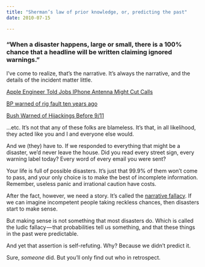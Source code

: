 ```yaml
---
title: "Sherman’s law of prior knowledge, or, predicting the past"
date: 2010-07-15

---
```


### “When a disaster happens, large or small, there is a 100% chance that a headline will be written claiming ignored warnings.”

I’ve come to realize, that’s the narrative. It’s always the narrative, and the details of the incident matter little.

[Apple Engineer Told Jobs IPhone Antenna Might Cut Calls](http://www.bloomberg.com/news/2010-07-15/apple-engineer-said-to-have-told-jobs-last-year-about-iphone-antenna-flaw.html)

[BP warned of rig fault ten years ago](http://business.timesonline.co.uk/tol/business/industry_sectors/natural_resources/article7114087.ece)

[Bush Warned of Hijackings Before 9/11](http://abcnews.go.com/US/story?id=90453&amp;page=1)

…etc. It’s not that any of these folks are blameless. It’s that, in all likelihood, they acted like you and I and everyone else would.

And we (they) have to. If we responded to everything that might be a disaster, we’d never leave the house. Did you read every street sign, every warning label today? Every word of every email you were sent?

Your life is full of possible disasters. It’s just that 99.9% of them won’t come to pass, and your only choice is to make the best of incomplete information. Remember, useless panic and irrational caution have costs.

After the fact, however, we need a story. It’s called the [narrative fallacy](http://en.wikipedia.org/wiki/Nassim_Nicholas_Taleb#Epistemology_and_theories_of_randomness). If we can imagine incompetent people taking reckless chances, then disasters start to make sense.

But making sense is not something that most disasters do. Which is called the ludic fallacy — that probabilities tell us something, and that these things in the past were predictable.

And yet that assertion is self-refuting. Why? Because we didn’t predict it.

Sure, _someone_ did. But you’ll only find out who in retrospect.
